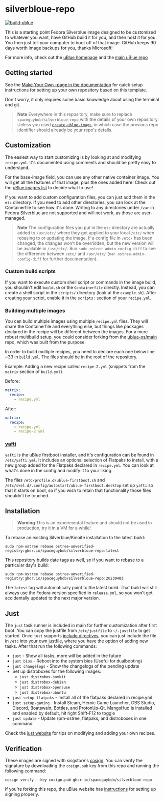 # silverbloue-repo

[![build-ublue](https://github.com/spaceguybob/silverbloue-repo/actions/workflows/build.yml/badge.svg)](https://github.com/spaceguybob/silverbloue-repo/actions/workflows/build.yml)

This is a starting point Fedora Silverblue image designed to be customized to whatever you want, have GitHub build it for you, and then host it for you. You then just tell your computer to boot off of that image. GitHub keeps 90 days worth image backups for you, thanks Microsoft!

For more info, check out the [uBlue homepage](https://ublue.it/) and the [main uBlue repo](https://github.com/ublue-os/main/)

## Getting started

See the [Make Your Own -page in the documentation](https://ublue.it/making-your-own/) for quick setup instructions for setting up your own repository based on this template.

Don't worry, it only requires some basic knowledge about using the terminal and git.

> **Note**
> Everywhere in this repository, make sure to replace `spaceguybob/silverbloue-repo` with the details of your own repository. Unless you used [`create-ublue-image`](https://github.com/EinoHR/create-ublue-image), in which case the previous repo identifier should already be your repo's details.

## Customization

The easiest way to start customizing is by looking at and modifying `recipe.yml`. It's documented using comments and should be pretty easy to understand.

For the base-image field, you can use any other native container image. You will get all the features of that image, plus the ones added here! Check out the [uBlue images list](https://ublue.it/images/) to decide what to use!

If you want to add custom configuration files, you can just add them in the `etc` directory. If you need to add other directories, you can look at the Containerfile to see how it's done. Writing to any directories under `/var` in Fedora Silverblue are not supported and will not work, as those are user-managed.

> **Note**
> The configuration files you put in the `etc` directory are actually added to `/usr/etc/` where they get applied to your local `/etc/` when rebasing to or updating the image. If a config file in `/etc/` has been changed, the changes won't be overridden, but the new version will be available in `/usr/etc/`. Run `sudo ostree admin config-diff` to see the difference between `/etc/` and `/usr/etc/` (`man ostree-admin-config-diff` for further documentation).

### Custom build scripts

If you want to execute custom shell script or commands in the image build, you shouldn't edit `build.sh` or the `Containerfile` directly. Instead, you can create a shell script in the `scripts/` directory (look at the `example.sh`). After creating your script, enable it in the `scripts:` section of your `recipe.yml`.

### Building multiple images

You can build multiple images using multiple `recipe.yml` files. They will share the Containerfile and everything else, but things like packages declared in the recipe will be different between the images. For a more robust multibuild setup, you could consider forking from the [ublue-os/main](https://github.com/ublue-os/main/) repo, which was built from the purpose.

In order to build multiple recipes, you need to declare each one below line ~33 in `build.yml`. The files should be in the root of the repository.

Example: Adding a new recipe called `recipe-2.yml` (snippets from the `matrix` section of `build.yml`)

Before:

```yml
matrix:
  recipe:
    - recipe.yml
```

After:

```yml
matrix:
  recipe:
    - recipe.yml
    - recipe-2.yml
```

### [yafti](https://github.com/ublue-os/yafti/)

`yafti` is the uBlue firstboot installer, and it's configuration can be found in `/etc/yafti.yml`. It includes an optional selection of Flatpaks to install, with a new group added for the Flatpaks declared in `recipe.yml`. You can look at what's done in the config and modify it to your liking.

The files `/etc/profile.d/ublue-firstboot.sh` and `/etc/skel.d/.config/autostart/ublue-firstboot.desktop` set up `yafti` so that it starts on boot, so if you wish to retain that functionality those files shouldn't be touched.

## Installation

> **Warning**
> This is an experimental feature and should not be used in production, try it in a VM for a while!

To rebase an existing Silverblue/Kinoite installation to the latest build:

```
sudo rpm-ostree rebase ostree-unverified-registry:ghcr.io/spaceguybob/silverbloue-repo:latest
```

This repository builds date tags as well, so if you want to rebase to a particular day's build:

```
sudo rpm-ostree rebase ostree-unverified-registry:ghcr.io/spaceguybob/silverbloue-repo:20230403
```

The `latest` tag will automatically point to the latest build. That build will still always use the Fedora version specified in `release.yml`, so you won't get accidentally updated to the next major version.

## Just

The `just` task runner is included in main for further customization after first boot.
You can copy the justfile from `/etc/justfile` to `~/.justfile` to get started. Once `just` supports [include directives](https://just.systems/man/en/chapter_52.html), you can just include the file in `/etc` into your own justfile, where you have the option of adding new tasks.
After that run the following commands:

- `just` - Show all tasks, more will be added in the future
- `just bios` - Reboot into the system bios (Useful for dualbooting)
- `just changelogs` - Show the changelogs of the pending update
- Set up distroboxes for the following images:
  - `just distrobox-boxkit`
  - `just distrobox-debian`
  - `just distrobox-opensuse`
  - `just distrobox-ubuntu`
- `just setup-flatpaks` - Install all of the flatpaks declared in recipe.yml
- `just setup-gaming` - Install Steam, Heroic Game Launcher, OBS Studio, Discord, Boatswain, Bottles, and ProtonUp-Qt. MangoHud is installed and enabled by default, hit right Shift-F12 to toggle
- `just update` - Update rpm-ostree, flatpaks, and distroboxes in one command

Check the [just website](https://just.systems) for tips on modifying and adding your own recipes.

## Verification

These images are signed with sisgstore's [cosign](https://docs.sigstore.dev/cosign/overview/). You can verify the signature by downloading the `cosign.pub` key from this repo and running the following command:

    cosign verify --key cosign.pub ghcr.io/spaceguybob/silverbloue-repo

If you're forking this repo, the uBlue website has [instructions](https://ublue.it/making-your-own/) for setting up signing properly.
